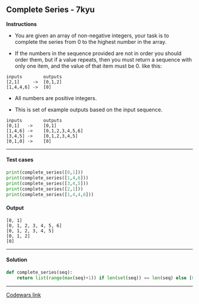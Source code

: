 ## Complete Series - 7kyu

**Instructions**

- You are given an array of non-negative integers, your task is to complete the series from 0 to the highest number in the array.

- If the numbers in the sequence provided are not in order you should order them, but if a value repeats, then you must return a sequence with only one item, and the value of that item must be 0. like this:

```
inputs        outputs
[2,1]     ->  [0,1,2]
[1,4,4,6] ->  [0]
```

- All numbers are positive integers.

- This is set of example outputs based on the input sequence.

```
inputs        outputs
[0,1]   ->    [0,1]
[1,4,6] ->    [0,1,2,3,4,5,6]
[3,4,5] ->    [0,1,2,3,4,5]
[0,1,0] ->    [0]
```

---

#### Test cases

```python
print(complete_series([0,1]))
print(complete_series([1,4,6]))
print(complete_series([3,4,5]))
print(complete_series([2,1]))
print(complete_series([1,4,4,6]))
```

#### Output
```
[0, 1]
[0, 1, 2, 3, 4, 5, 6]
[0, 1, 2, 3, 4, 5]
[0, 1, 2]
[0]
```

---

#### Solution

```python
def complete_series(seq):
    return list(range(max(seq)+1)) if len(set(seq)) == len(seq) else [0]
```

---

[Codewars link](https://www.codewars.com/kata/580a4001d6df740d61000301)
